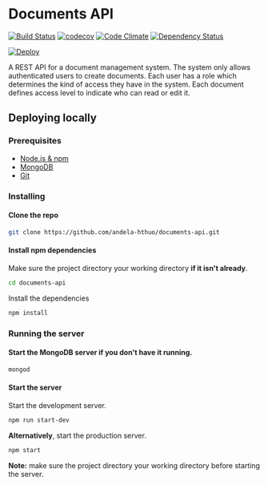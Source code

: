 # Documents API

[![Build Status](https://travis-ci.org/andela-hthuo/documents-api.svg?branch=develop)](https://travis-ci.org/andela-hthuo/documents-api)
[![codecov](https://codecov.io/gh/andela-hthuo/documents-api/branch/develop/graph/badge.svg)](https://codecov.io/gh/andela-hthuo/documents-api/branch/develop)
[![Code Climate](https://codeclimate.com/github/andela-hthuo/documents-api/badges/gpa.svg)](https://codeclimate.com/github/andela-hthuo/documents-api)
[![Dependency Status](https://david-dm.org/andela-hthuo/documents-api.svg)](https://david-dm.org/andela-hthuo/documents-api)

[![Deploy](https://www.herokucdn.com/deploy/button.svg)](https://heroku.com/deploy?template=https://github.com/andela-hthuo/documents-api/tree/develop)

A REST API for a document management system. The system only allows authenticated users to create documents. Each user has a role which determines the kind of access they have in the system. Each document defines access level to indicate who can read or edit it.

## Deploying locally
### Prerequisites
* [Node.js & npm](https://docs.npmjs.com/getting-started/installing-node)
* [MongoDB](https://docs.mongodb.com/manual/installation/)
* [Git](https://git-scm.com/book/en/v2/Getting-Started-Installing-Git)

### Installing

#### Clone the repo
```bash
git clone https://github.com/andela-hthuo/documents-api.git
```
#### Install npm dependencies

Make sure the project directory your working directory **if it isn't already**.
```bash
cd documents-api
```
Install the dependencies
```bash
npm install
```

### Running the server
#### Start the MongoDB server if you don't have it running.
```bash
mongod
```
#### Start the server
Start the development server.
```bash
npm run start-dev

```

**Alternatively**, start the production server.
```bash
npm start

```
**Note:** make sure the project directory your working directory before starting the server.
